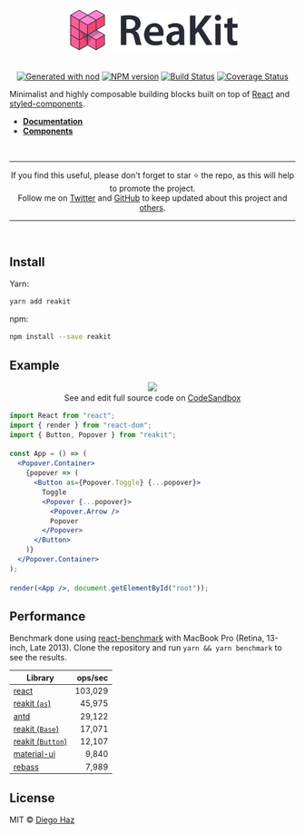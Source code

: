 <p align="center">
  <br>
  <img src="logo/logo.png" alt="reakit" width="300" />
  <br><br><br>
  <a href="https://github.com/diegohaz/nod"><img alt="Generated with nod" src="https://img.shields.io/badge/generator-nod-2196F3.svg?style=flat-square" /></a>
  <a href="https://npmjs.org/package/reakit"><img alt="NPM version" src="https://img.shields.io/npm/v/reakit.svg?style=flat-square" /></a>
  <a href="https://travis-ci.org/diegohaz/reakit"><img alt="Build Status" src="https://img.shields.io/travis/diegohaz/reakit/master.svg?style=flat-square" /></a>
  <a href="https://codecov.io/gh/diegohaz/reakit/branch/master"><img alt="Coverage Status" src="https://img.shields.io/codecov/c/github/diegohaz/reakit/master.svg?style=flat-square" /></a>
</p>


Minimalist and highly composable building blocks built on top of [React](https://reactjs.org) and [styled-components](https://www.styled-components.com).

- [**Documentation**](https://reakit.io)
- [**Components**](https://reakit.io/components)

<br>
<hr>
<p align="center">
If you find this useful, please don't forget to star ⭐️ the repo, as this will help to promote the project.<br>
Follow me on <a href="https://twitter.com/diegohaz">Twitter</a> and <a href="https://github.com/diegohaz">GitHub</a> to keep updated about this project and <a href="https://github.com/diegohaz?tab=repositories">others</a>.
</p>
<hr>
<br>

## Install

Yarn:
```sh
yarn add reakit
```

npm:
```sh
npm install --save reakit
```

## Example

<p align="center">
  <img
    src="https://user-images.githubusercontent.com/3068563/35465289-0cb7fe96-02e2-11e8-8bc5-60abcb6e92ac.gif"
    width="200"
  /><br />
  See and edit full source code on <a href="https://codesandbox.io/s/m4n32vjkoj">CodeSandbox</a>
</p>

```jsx
import React from "react";
import { render } from "react-dom";
import { Button, Popover } from "reakit";

const App = () => (
  <Popover.Container>
    {popover => (
      <Button as={Popover.Toggle} {...popover}>
        Toggle
        <Popover {...popover}>
          <Popover.Arrow />
          Popover
        </Popover>
      </Button>
    )}
  </Popover.Container>
);

render(<App />, document.getElementById("root"));
```

## Performance

Benchmark done using [react-benchmark](https://github.com/Rowno/react-benchmark) with MacBook Pro (Retina, 13-inch, Late 2013). Clone the repository and run `yarn && yarn benchmark` to see the results.

| Library | ops/sec |
| ------- | -------:|
| [react](benchmark/cases/react.js) | 103,029 |
| [reakit (`as`)](benchmark/cases/reakit-as.js) | 45,975 |
| [antd](https://github.com/ant-design/ant-design) | 29,122 |
| [reakit (`Base`)](benchmark/cases/reakit-base.js) | 17,071 |
| [reakit (`Button`)](benchmark/cases/reakit-button.js) | 12,107 |
| [material-ui](https://github.com/mui-org/material-ui) | 9,840 |
| [rebass](https://github.com/jxnblk/rebass) | 7,989 |


## License

MIT © [Diego Haz](https://github.com/diegohaz)
